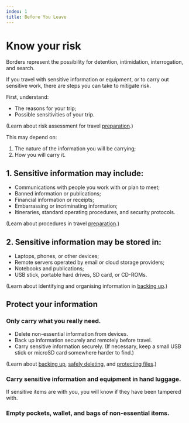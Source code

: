 ```yaml
---
index: 1
title: Before You Leave
---
```

# Know your risk

Borders represent the possibility for detention, intimidation, interrogation, and search.

If you travel with sensitive information or equipment, or to carry out sensitive work, there are steps you can take to mitigate risk.

First, understand: 

*	The reasons for your trip; 
*	Possible sensitivities of your trip. 

(Learn about risk assessment for travel [preparation](umbrella://travel/preparation).)

This may depend on: 

1. The nature of the information you will be carrying;
2. How you will carry it.

## 1. Sensitive information may include:

*   Communications with people you work with or plan to meet;
*   Banned information or publications; 
*   Financial information or receipts;
*   Embarrassing or incriminating information;
*	Itineraries, standard operating procedures, and security protocols.

(Learn about procedures in travel [preparation](umbrella://travel/preparation).)

## 2. Sensitive information may be stored in: 

*	Laptops, phones, or other devices;
*	Remote servers operated by email or cloud storage providers;
*	Notebooks and publications;
*	USB stick, portable hard drives, SD card, or CD-ROMs.
 
(Learn about identifying and organising information in [backing up](umbrella://information/backing-up).)

## Protect your information

### Only carry what you really need.  

* Delete non-essential information from devices.  
* Back up information securely and remotely before travel.
* Carry sensitive information securely. (If necessary, keep a small USB stick or microSD card somewhere harder to find.)

(Learn about [backing up](umbrella://information/backing-up), [safely deleting](umbrella://information/safely-deleting), and [protecting files](umbrella://information/protecting-files).)

### Carry sensitive information and equipment in hand luggage.
If sensitive items are with you, you will know if they have been tampered with. 

### Empty pockets, wallet, and bags of non-essential items.